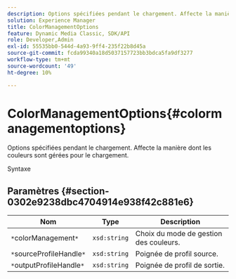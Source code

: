 ```yaml
---
description: Options spécifiées pendant le chargement. Affecte la manière dont les couleurs sont gérées pour le chargement.
solution: Experience Manager
title: ColorManagementOptions
feature: Dynamic Media Classic, SDK/API
role: Developer,Admin
exl-id: 55535bb0-544d-4a93-9ff4-235f22b8d45a
source-git-commit: fcda99340a18d5037157723bb3bdca5fa9df3277
workflow-type: tm+mt
source-wordcount: '49'
ht-degree: 10%

---
```


# ColorManagementOptions{#colormanagementoptions}

Options spécifiées pendant le chargement. Affecte la manière dont les couleurs sont gérées pour le chargement.

Syntaxe

## Paramètres {#section-0302e9238dbc4704914e938f42c881e6}

| Nom | Type | Description |
|---|---|---|
| `*`colorManagement`*` | `xsd:string` | Choix du mode de gestion des couleurs. |
| `*`sourceProfileHandle`*` | `xsd:string` | Poignée de profil source. |
| `*`outputProfileHandle`*` | `xsd:string` | Poignée de profil de sortie. |

